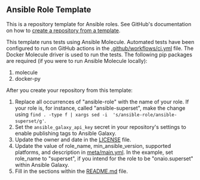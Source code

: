 ## Ansible Role Template

This is a repository template for Ansible roles. See GitHub's documentation on how to [create a repository from a template](https://help.github.com/en/github/creating-cloning-and-archiving-repositories/creating-a-repository-from-a-template).

This template runs tests using Ansible Molecule. Automated tests have been configured to run on GitHub actions in the [.github/workflows/ci.yml](.github/workflows/ci.yml) file. The Docker Molecule driver is used to run the tests. The following pip packages are required (if you were to run Ansible Molecule locally):

1. molecule
1. docker-py

After you create your repository from this template:

1. Replace all occurrences of "ansible-role" with the name of your role. If your role is, for instance, called "ansible-superset", make the change using `find . -type f | xargs sed -i  's/ansible-role/ansible-superset/g'`.
1. Set the `ansible_galaxy_api_key` secret in your repository's settings to enable publishing tags to Ansible Galaxy.
1. Update the owner and date in the [LICENSE](./LICENSE) file.
1. Update the value of role_name, min_ansible_version, supported platforms, and description in [meta/main.yml](./meta/main.yml). In the example, set role_name to "superset", if you intend for the role to be "onaio.superset" within Ansible Galaxy.
1. Fill in the sections within the [README.md](./README.md) file.
